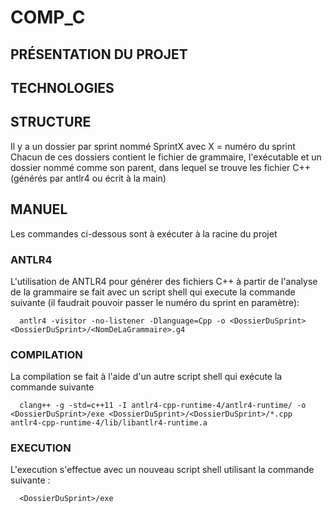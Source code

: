 # COMP_C

## PRÉSENTATION DU PROJET

## TECHNOLOGIES

## STRUCTURE

Il y a un dossier par sprint nommé SprintX avec X = numéro du sprint
Chacun de ces dossiers contient le fichier de grammaire, l'exécutable et un dossier nommé comme son parent, dans lequel se trouve les fichier C++ (générés par antlr4 ou écrit à la main)

## MANUEL

Les commandes ci-dessous sont à exécuter à la racine du projet

### ANTLR4
L'utilisation de ANTLR4 pour générer des fichiers C++ à partir de l'analyse de la grammaire se fait avec un script shell qui execute la commande suivante (il faudrait pouvoir passer le numéro du sprint en paramètre):

      antlr4 -visitor -no-listener -Dlanguage=Cpp -o <DossierDuSprint> <DossierDuSprint>/<NomDeLaGrammaire>.g4

### COMPILATION
La compilation se fait à l'aide d'un autre script shell qui exécute la commande suivante

      clang++ -g -std=c++11 -I antlr4-cpp-runtime-4/antlr4-runtime/ -o <DossierDuSprint>/exe <DossierDuSprint>/<DossierDuSprint>/*.cpp antlr4-cpp-runtime-4/lib/libantlr4-runtime.a

### EXECUTION
L'execution s'effectue avec un nouveau script shell utilisant la commande suivante :

      <DossierDuSprint>/exe
